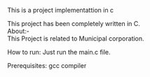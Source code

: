 
This is a project implementattion in c

This project has been completely written in C.<br>
About:-<br>
This Project is related to Municipal corporation.

How to run:
Just run the main.c file.

Prerequisites:
gcc compiler

